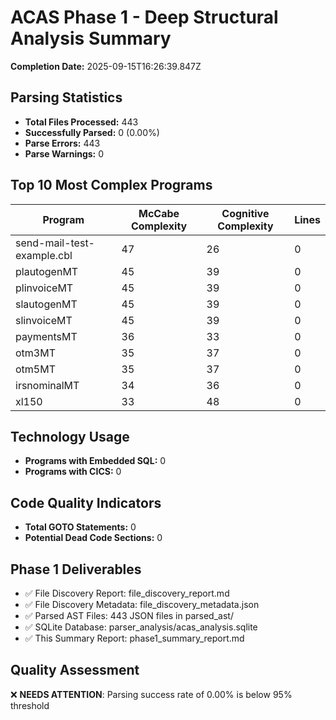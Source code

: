 # ACAS Phase 1 - Deep Structural Analysis Summary

**Completion Date:** 2025-09-15T16:26:39.847Z

## Parsing Statistics

- **Total Files Processed:** 443
- **Successfully Parsed:** 0 (0.00%)
- **Parse Errors:** 443
- **Parse Warnings:** 0

## Top 10 Most Complex Programs

| Program | McCabe Complexity | Cognitive Complexity | Lines |
|---------|-------------------|---------------------|-------|
| send-mail-test-example.cbl | 47 | 26 | 0 |
| plautogenMT | 45 | 39 | 0 |
| plinvoiceMT | 45 | 39 | 0 |
| slautogenMT | 45 | 39 | 0 |
| slinvoiceMT | 45 | 39 | 0 |
| paymentsMT | 36 | 33 | 0 |
| otm3MT | 35 | 37 | 0 |
| otm5MT | 35 | 37 | 0 |
| irsnominalMT | 34 | 36 | 0 |
| xl150 | 33 | 48 | 0 |

## Technology Usage

- **Programs with Embedded SQL:** 0
- **Programs with CICS:** 0

## Code Quality Indicators

- **Total GOTO Statements:** 0
- **Potential Dead Code Sections:** 0

## Phase 1 Deliverables

- ✅ File Discovery Report: file_discovery_report.md
- ✅ File Discovery Metadata: file_discovery_metadata.json
- ✅ Parsed AST Files: 443 JSON files in parsed_ast/
- ✅ SQLite Database: parser_analysis/acas_analysis.sqlite
- ✅ This Summary Report: phase1_summary_report.md

## Quality Assessment

❌ **NEEDS ATTENTION**: Parsing success rate of 0.00% is below 95% threshold
